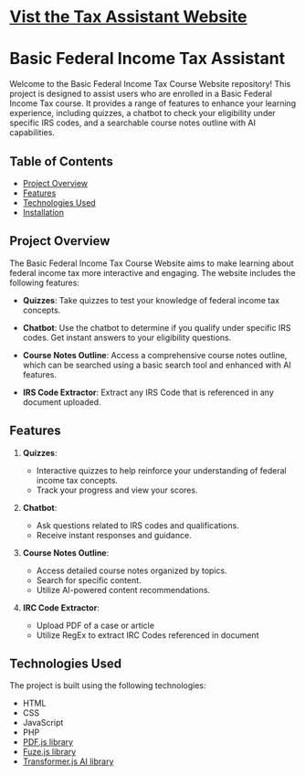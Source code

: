 # [Vist the Tax Assistant Website](https://hhachem001.github.io/CtL_Final/Welcome.html)

# Basic Federal Income Tax Assistant 

Welcome to the Basic Federal Income Tax Course Website repository! This project is designed to assist users who are enrolled in a Basic Federal Income Tax course. It provides a range of features to enhance your learning experience, including quizzes, a chatbot to check your eligibility under specific IRS codes, and a searchable course notes outline with AI capabilities.

## Table of Contents
- [Project Overview](#project-overview)
- [Features](#features)
- [Technologies Used](#technologies-used)
- [Installation](#installation)

## Project Overview

The Basic Federal Income Tax Course Website aims to make learning about federal income tax more interactive and engaging. The website includes the following features:

- **Quizzes**: Take quizzes to test your knowledge of federal income tax concepts.

- **Chatbot**: Use the chatbot to determine if you qualify under specific IRS codes. Get instant answers to your eligibility questions.

- **Course Notes Outline**: Access a comprehensive course notes outline, which can be searched using a basic search tool and enhanced with AI features.

- **IRS Code Extractor**: Extract any IRS Code that is referenced in any document uploaded.

## Features

1. **Quizzes**:  
   - Interactive quizzes to help reinforce your understanding of federal income tax concepts.
   - Track your progress and view your scores.

2. **Chatbot**:
   - Ask questions related to IRS codes and qualifications.
   - Receive instant responses and guidance.

3. **Course Notes Outline**:
   - Access detailed course notes organized by topics.
   - Search for specific content.
   - Utilize AI-powered content recommendations.

4. **IRC Code Extractor**:
   - Upload PDF of a case or article
   - Utilize RegEx to extract IRC Codes referenced in document

## Technologies Used

The project is built using the following technologies:

- HTML
- CSS
- JavaScript
- PHP
- [PDF.js library](https://mozilla.github.io/pdf.js/)
- [Fuze.js library](https://www.fusejs.io/)
- [Transformer.js AI library](https://github.com/xenova/transformers.js)

